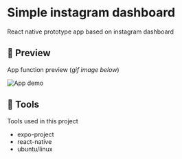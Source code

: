 # Simple instagram dashboard

React native prototype app based on instagram dashboard

## 📱 Preview

App function preview (_gif image below_)

![App demo](./assets/preview/insta-view.gif)

## 🔨 Tools

Tools used in this project

- expo-project
- react-native
- ubuntu/linux
